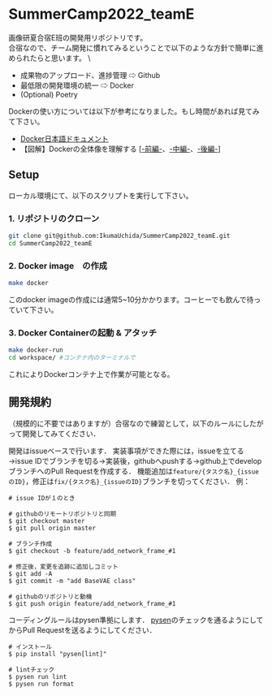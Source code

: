 # SummerCamp2022_teamE

画像研夏合宿E班の開発用リポジトリです。 \
合宿なので、チーム開発に慣れてみるということで以下のような方針で簡単に進められたらと思います。 \
- 成果物のアップロード、進捗管理 ⇨ Github
- 最低限の開発環境の統一 ⇨ Docker 
- (Optional) Poetry

Dockerの使い方については以下が参考になりました。もし時間があれば見てみて下さい。
- [Docker日本語ドキュメント](https://docs.docker.jp/)
- 【図解】Dockerの全体像を理解する [[-前編-](https://qiita.com/etaroid/items/b1024c7d200a75b992fc)、[-中編-](https://qiita.com/etaroid/items/88ec3a0e2d80d7cdf87a)、[-後編-](https://qiita.com/etaroid/items/40106f13d47bfcbc2572)]


## Setup
ローカル環境にて、以下のスクリプトを実行して下さい。

### 1. リポジトリのクローン
```bash
git clone git@github.com:IkumaUchida/SummerCamp2022_teamE.git
cd SummerCamp2022_teamE
```
### 2. Docker image　の作成

```bash
make docker
```
このdocker imageの作成には通常5~10分かかります。コーヒーでも飲んで待っていて下さい。

### 3. Docker Containerの起動 & アタッチ
```bash
make docker-run
cd workspace/ #コンテナ内のターミナルで
```
これによりDockerコンテナ上で作業が可能となる。

 

## 開発規約
（規模的に不要ではありますが）合宿なので練習として，以下のルールにしたがって開発してみてください．

開発はissueベースで行います．
実装事項ができた際には，issueを立てる→issue IDでブランチを切る→実装後，githubへpushする→github上でdevelopブランチへのPull Requestを作成する．
機能追加は`feature/{タスク名}_{issueのID}`，修正は`fix/{タスク名}_{issueのID}`ブランチを切ってください．
例：
```
# issue IDが１のとき

# githubのリモートリポジトリと同期
$ git checkout master
$ git pull origin master

# ブランチ作成
$ git checkout -b feature/add_network_frame_#1

# 修正後，変更を追跡に追加しコミット
$ git add -A
$ git commit -m "add BaseVAE class"

# githubのリポジトリと動機
$ git push origin feature/add_network_frame_#1
```

コーディングルールはpysen準拠にします．
[pysen](https://github.com/pfnet/pysen)のチェックを通るようにしてからPull Requestを送るようにしてください．
```
# インストール
$ pip install "pysen[lint]"

# lintチェック
$ pysen run lint
$ pysen run format
```

